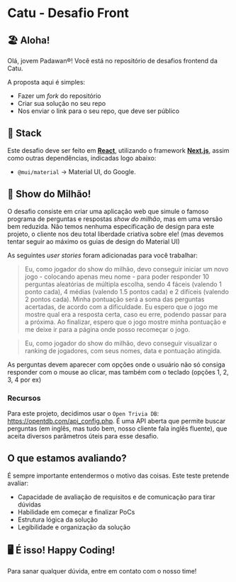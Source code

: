 # Catu - Desafio Front

## 🏖️ Aloha!
Olá, jovem Padawan&reg;! Você está no repositório de desafios frontend da Catu.

A proposta aqui é simples:

- Fazer um _fork_ do repositório
- Criar sua solução no seu repo
- Nos enviar o link para o seu repo, que deve ser público


## 🔧 Stack
Este desafio deve ser feito em **[React](https://react.dev/)**, utilizando o framework **[Next.js](https://nextjs.org/)**, assim como outras dependências, indicadas logo abaixo:

- `@mui/material` -> Material UI, do Google.


## 📖 Show do Milhão!
O desafio consiste em criar uma aplicação web que simule o famoso programa de perguntas e respostas *show do milhão*, mas em uma versão bem reduzida.
Não temos nenhuma especificação de design para este projeto, o cliente nos deu total liberdade criativa sobre ele! (mas devemos tentar seguir ao máximo os guias de design do Material UI)

As seguintes *user stories* foram adicionadas para você trabalhar:

> Eu, como jogador do show do milhão, devo conseguir iniciar um novo jogo - colocando apenas meu nome - para poder responder 10 perguntas aleatórias de múltipla escolha, sendo 4 fáceis (valendo 1 ponto cada), 4 médias (valendo 1.5 pontos cada) e 2 difíceis (valendo 2 pontos cada). Minha pontuação será a soma das perguntas acertadas, de acordo com a dificuldade. Eu espero que o jogo me mostre qual era a resposta certa, caso eu erre, podendo passar para a próxima. Ao finalizar, espero que o jogo mostre minha pontuação e me deixe ir para a página onde posso recomeçar o jogo.

> Eu, como jogador do show do milhão, devo conseguir visualizar o ranking de jogadores, com seus nomes, data e pontuação atingida.

As perguntas devem aparecer com opções onde o usuário não só consiga responder com o mouse ao clicar, mas também com o teclado (opções 1, 2, 3, 4 por ex)

### Recursos

Para este projeto, decidimos usar o `Open Trivia DB`: https://opentdb.com/api_config.php. É uma API aberta que permite buscar perguntas (em inglês, mas tudo bem, nosso cliente fala inglês fluente), que aceita diversos parâmetros úteis para esse desafio.

## O que estamos avaliando?
É sempre importante entendermos o motivo das coisas. Este teste pretende avaliar:
- Capacidade de avaliação de requisitos e de comunicação para tirar dúvidas
- Habilidade em começar e finalizar PoCs
- Estrutura lógica da solução
- Legibilidade e organização da solução


## 🖥️ É isso! Happy Coding!
Para sanar qualquer dúvida, entre em contato com o nosso time!